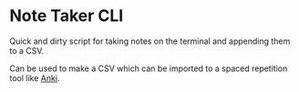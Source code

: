 # Note Taker CLI

Quick and dirty script for taking notes on the terminal and appending them 
to a CSV.

Can be used to make a CSV which can be imported to a spaced repetition 
tool like [Anki](https://ankiweb.net/about).
